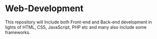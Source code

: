 # Web-Development
This repository will Include both Front-end and Back-end development in lights of HTML, CSS, JavaScript, PHP etc and many also include some frameworks.

